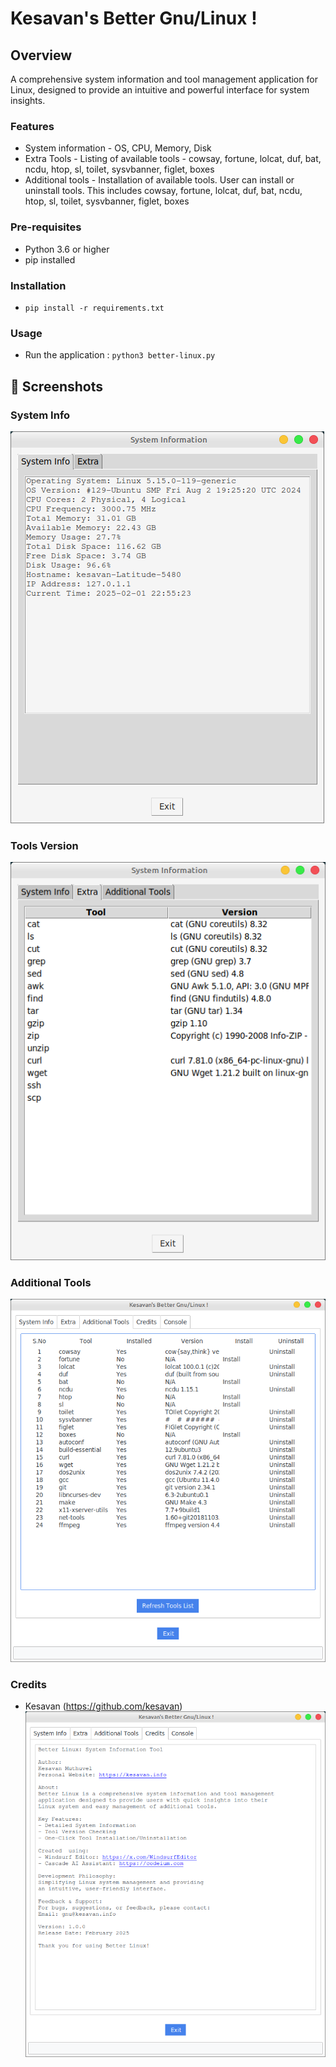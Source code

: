 # Kesavan's Better Gnu/Linux !

## Overview
A comprehensive system information and tool management application for Linux, designed to provide an intuitive and powerful interface for system insights.

### Features
- System information - OS, CPU, Memory, Disk
- Extra Tools  - Listing of available tools - cowsay, fortune, lolcat, duf, bat, ncdu, htop, sl, toilet, sysvbanner, figlet, boxes
- Additional tools - Installation of available tools.  User can install or uninstall tools. This includes cowsay, fortune, lolcat, duf, bat, ncdu, htop, sl, toilet, sysvbanner, figlet, boxes


### Pre-requisites
- Python 3.6 or higher
- pip installed

### Installation
- `pip install -r requirements.txt`


### Usage
- Run the application : `python3 better-linux.py`



## 📸 Screenshots

### System Info

![System Info](screenshots/sys-info.png)

### Tools Version

![Tools Version](screenshots/extra.png)

### Additional Tools

![Additional Tools](screenshots/additional-tools.png)

### Credits
- Kesavan (https://github.com/kesavan)
![Credits](screenshots/better-linux.png)
